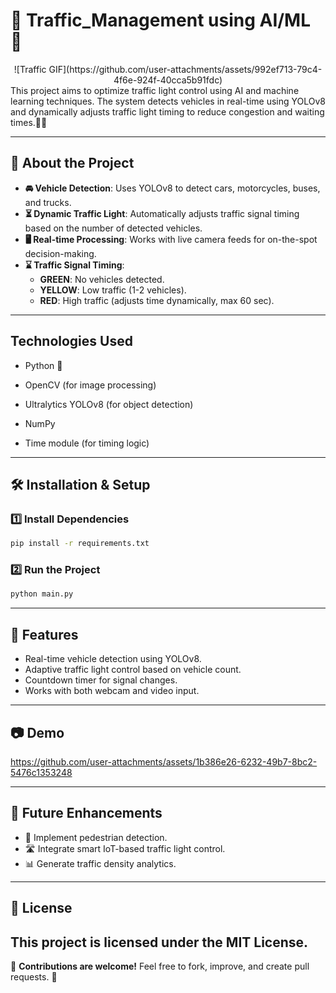 # 🚦 Traffic_Management using AI/ML 🚦
<div align="center">
![Traffic GIF](https://github.com/user-attachments/assets/992ef713-79c4-4f6e-924f-40cca5b91fdc)
</div>
This project aims to optimize traffic light control using AI and machine learning techniques. The system detects vehicles in real-time using YOLOv8 and dynamically adjusts traffic light timing to reduce congestion and waiting times.🚗🚦

---


## 📌 About the Project
- **🚘 Vehicle Detection**: Uses YOLOv8 to detect cars, motorcycles, buses, and trucks.
- **⏳ Dynamic Traffic Light**: Automatically adjusts traffic signal timing based on the number of detected vehicles.
- **🖥️ Real-time Processing**: Works with live camera feeds for on-the-spot decision-making.
- **⌛ Traffic Signal Timing**:
  - **GREEN**: No vehicles detected.
  - **YELLOW**: Low traffic (1-2 vehicles).
  - **RED**: High traffic (adjusts time dynamically, max 60 sec).

---
## Technologies Used

- Python 🐍

- OpenCV (for image processing)

- Ultralytics YOLOv8 (for object detection)

- NumPy

- Time module (for timing logic)

---

## 🛠 Installation & Setup

### 1️⃣ Install Dependencies
```sh
pip install -r requirements.txt
```

### 2️⃣ Run the Project
```sh
python main.py
```

---

## 🚀 Features
- Real-time vehicle detection using YOLOv8.
- Adaptive traffic light control based on vehicle count.
- Countdown timer for signal changes.
- Works with both webcam and video input.

---

## 📷 Demo
https://github.com/user-attachments/assets/1b386e26-6232-49b7-8bc2-5476c1353248

---

## 🔮 Future Enhancements
- 🚦 Implement pedestrian detection.
- 🛣️ Integrate smart IoT-based traffic light control.
- 📊 Generate traffic density analytics.

---

## 📌 License

This project is licensed under the MIT License.
---

🎯 **Contributions are welcome!** Feel free to fork, improve, and create pull requests. 🚀
